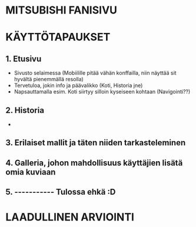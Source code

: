 # MITSUBISHI FANISIVU

# KÄYTTÖTAPAUKSET

## 1. Etusivu
- Sivusto selaimessa (Mobiilille pitää vähän konffailla, niin näyttää sit hyvältä pienemmällä resolla)
- Tervetuloa, jokin info ja päävalikko (Koti, Historia jne)
- Napsauttamalla esim. Koti siirtyy silloin kyseiseen kohtaan (Navigointi??)
   
## 2. Historia
-  

## 3. Erilaiset mallit ja täten niiden tarkasteleminen

## 4. Galleria, johon mahdollisuus käyttäjien lisätä omia kuviaan

## 5. ----------- Tulossa ehkä :D



# LAADULLINEN ARVIOINTI

